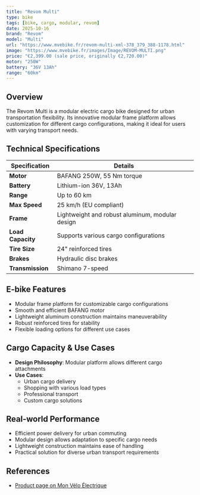 ```yaml
---
title: "Revom Multi"
type: bike
tags: [bike, cargo, modular, revom]
date: 2025-10-16
brand: "Revom"
model: "Multi"
url: "https://www.mvebike.fr/revom-multi-xml-378_379_388-1178.html"
image: "https://www.mvebike.fr/images/Image/REVOM-MULTI.png"
price: "€2,399.00 (sale price, originally €2,720.00)"
motor: "250W"
battery: "36V 13Ah"
range: "60km"
---
```


## Overview

The Revom Multi is a modular electric cargo bike designed for urban transportation flexibility. Its innovative modular frame platform allows customization for different cargo configurations, making it ideal for users with varying transport needs.

## Technical Specifications

| Specification     | Details                                         |
| ----------------- | ----------------------------------------------- |
| **Motor**         | BAFANG 250W, 55 Nm torque                       |
| **Battery**       | Lithium-ion 36V, 13Ah                           |
| **Range**         | Up to 60 km                                     |
| **Max Speed**     | 25 km/h (EU compliant)                          |
| **Frame**         | Lightweight and robust aluminum, modular design |
| **Load Capacity** | Supports various cargo configurations           |
| **Tire Size**     | 24" reinforced tires                            |
| **Brakes**        | Hydraulic disc brakes                           |
| **Transmission**  | Shimano 7-speed                                 |

## E-bike Features

- Modular frame platform for customizable cargo configurations
- Smooth and efficient BAFANG motor
- Lightweight aluminum construction maintains maneuverability
- Robust reinforced tires for stability
- Flexible loading options for different use cases

## Cargo Capacity & Use Cases

- **Design Philosophy**: Modular platform allows different cargo attachments
- **Use Cases**:
  - Urban cargo delivery
  - Shopping with various load types
  - Professional transport
  - Custom cargo solutions

## Real-world Performance

- Efficient power delivery for urban commuting
- Modular design allows adaptation to specific cargo needs
- Lightweight construction maintains ease of handling
- Practical solution for diverse urban transport requirements

## References

- [Product page on Mon Vélo Électrique](https://www.mvebike.fr/revom-multi-xml-378_379_388-1178.html)
